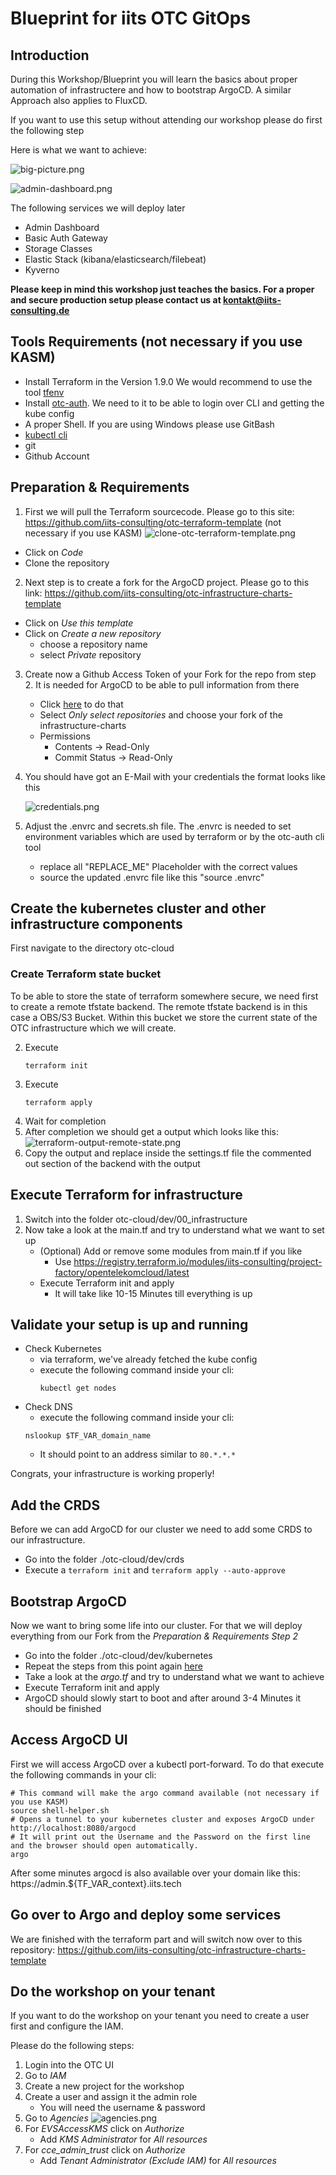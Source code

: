 # Blueprint for iits OTC GitOps

## Introduction

During this Workshop/Blueprint you will learn the basics about proper automation of infrastructere and how to bootstrap ArgoCD.
A similar Approach also applies to FluxCD.

If you want to use this setup without attending our workshop please do first the following step

Here is what we want to achieve:


![big-picture.png](documentation%2Fbig-picture.png)


![admin-dashboard.png](documentation%2Fadmin-dashboard.png)

The following services we will deploy later
* Admin Dashboard
* Basic Auth Gateway
* Storage Classes
* Elastic Stack (kibana/elasticsearch/filebeat)
* Kyverno

**Please keep in mind this workshop just teaches the basics. For a proper and secure production setup please contact us at kontakt@iits-consulting.de**

## Tools Requirements (not necessary if you use KASM)

* Install Terraform in the Version 1.9.0 We would recommend to use the tool [tfenv](https://github.com/tfutils/tfenv)
* Install [otc-auth](https://github.com/iits-consulting/otc-auth). We need to it to be able to login over CLI and getting the kube config
* A proper Shell. If you are using Windows please use GitBash
* [kubectl cli](https://kubernetes.io/de/docs/tasks/tools/install-kubectl)
* git
* Github Account

## Preparation & Requirements
1. First we will pull the Terraform sourcecode. Please go to this site: https://github.com/iits-consulting/otc-terraform-template (not necessary if you use KASM)
      ![clone-otc-terraform-template.png](documentation%2Fclone-otc-terraform-template.png)
  * Click on _Code_
  * Clone the repository 

2. Next step is to create a fork for the ArgoCD project. Please go to this link: https://github.com/iits-consulting/otc-infrastructure-charts-template
* Click on _Use this template_
* Click on _Create a new repository_
    * choose a repository name
    * select _Private_ repository
  
3. Create now a Github Access Token of your Fork for the repo from step 2. It is needed for ArgoCD to be able to pull information from there
    * Click [here](https://github.com/settings/tokens?type=beta) to do that
    * Select _Only select repositories_ and choose your fork of the infrastructure-charts
    * Permissions
        * Contents -> Read-Only
        * Commit Status -> Read-Only
      
4. You should have got an E-Mail with your credentials the format looks like this

   ![credentials.png](documentation%2Fcredentials.png)
5. Adjust the .envrc and secrets.sh file. The .envrc is needed to set environment variables which are used by terraform or by the otc-auth cli tool
   * replace all "REPLACE_ME" Placeholder with the correct values
   * source the updated .envrc file like this "source .envrc"

## Create the kubernetes cluster and other infrastructure components

First navigate to the directory otc-cloud

### Create Terraform state bucket

To be able to store the state of terraform somewhere secure, we need first to create a remote tfstate backend.
The remote tfstate backend is in this case a OBS/S3 Bucket. Within this bucket we store the current state of the OTC infrastructure which we will create.

2. Execute 
      ```shell
      terraform init
      ```
3. Execute
      ```shell
      terraform apply
      ```
4. Wait for completion
5. After completion we should get a output which looks like this:
   ![terraform-output-remote-state.png](documentation%2Fterraform-output-remote-state.png)
6. Copy the output and replace inside the settings.tf file the commented out section of the backend with the output

## Execute Terraform for infrastructure

1. Switch into the folder otc-cloud/dev/00_infrastructure
2. Now take a look at the main.tf and try to understand what we want to set up
    - (Optional) Add or remove some modules from main.tf if you like
        - Use https://registry.terraform.io/modules/iits-consulting/project-factory/opentelekomcloud/latest
   - Execute Terraform init and apply
       - It will take like 10-15 Minutes till everything is up

## Validate your setup is up and running

  * Check Kubernetes
    * via terraform, we've already fetched the kube config
    * execute the following command inside your cli:
      ```shell
      kubectl get nodes
      ```
  * Check DNS
    * execute the following command inside your cli:
    ```shell
    nslookup $TF_VAR_domain_name 
    ```
    * It should point to an address similar to `80.*.*.*` 

Congrats, your infrastructure is working properly!

## Add the CRDS

Before we can add ArgoCD for our cluster we need to add some CRDS to our infrastructure.

- Go into the folder ./otc-cloud/dev/crds
- Execute a `terraform init` and `terraform apply --auto-approve`

## Bootstrap ArgoCD

Now we want to bring some life into our cluster. 
For that we will deploy everything from our Fork from the _Preparation & Requirements Step 2_

- Go into the folder ./otc-cloud/dev/kubernetes
- Repeat the steps from this point again [here](#create-terraform-state-bucket)
- Take a look at the _argo.tf_ and try to understand what we want to achieve
- Execute Terraform init and apply
- ArgoCD should slowly start to boot and after around 3-4 Minutes it should be finished

## Access ArgoCD UI

First we will access ArgoCD over a kubectl port-forward. To do that execute the following commands in your cli:

```shell
# This command will make the argo command available (not necessary if you use KASM)
source shell-helper.sh
# Opens a tunnel to your kubernetes cluster and exposes ArgoCD under http://localhost:8080/argocd
# It will print out the Username and the Password on the first line and the browser should open automatically.
argo
```

After some minutes argocd is also available over your domain like this: https://admin.${TF_VAR_context}.iits.tech

## Go over to Argo and deploy some services

We are finished with the terraform part and will switch now over to this repository: https://github.com/iits-consulting/otc-infrastructure-charts-template

## Do the workshop on your tenant 

If you want to do the workshop on your tenant you need to create a user first and configure the IAM. 

Please do the following steps:

1. Login into the OTC UI
2. Go to _IAM_
3. Create a new project for the workshop
4. Create a user and assign it the admin role
    * You will need the username & password
5. Go to _Agencies_ ![agencies.png](documentation%2Fagencies.png)
6. For _EVSAccessKMS_ click on _Authorize_
   * Add _KMS Administrator_ for _All resources_
7. For _cce_admin_trust_ click on _Authorize_
    * Add _Tenant Administrator (Exclude IAM)_ for _All resources_

